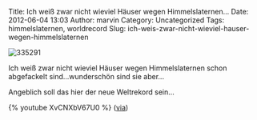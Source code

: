 Title: Ich weiß zwar nicht wieviel Häuser wegen Himmelslaternen...
Date: 2012-06-04 13:03
Author: marvin
Category: Uncategorized
Tags: himmelslaternen, worldrecord
Slug: ich-weis-zwar-nicht-wieviel-hauser-wegen-himmelslaternen

![335291]({filename}/images/335291.png)

Ich weiß zwar nicht wieviel Häuser wegen Himmelslaternen schon
abgefackelt sind...wunderschön sind sie aber...

Angeblich soll das hier der neue Weltrekord sein...

{% youtube XvCNXbV67U0   %}
([via](http://www.kraftfuttermischwerk.de/blogg/?p=37319))


